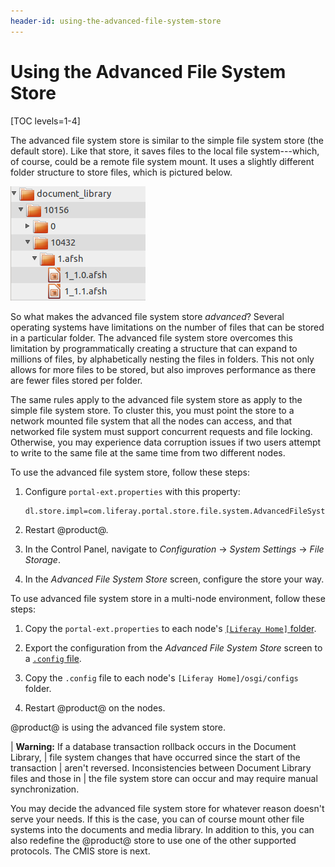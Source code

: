 ```yaml
---
header-id: using-the-advanced-file-system-store
---
```


# Using the Advanced File System Store

[TOC levels=1-4]

The advanced file system store is similar to the simple file system
store (the default store). Like that store, it saves files to the local file
system---which, of course, could be a remote file system mount. It uses a
slightly different folder structure to store files, which is pictured below. 

![Figure 1: The advanced file system store creates a more nested folder structure than the file system store.](../../../images/enterprise-adv-file-system-store.png)

So what makes the advanced file system store *advanced*? Several operating
systems have limitations on the number of files that can be stored in a
particular folder. The advanced file system store overcomes this limitation by
programmatically creating a structure that can expand to millions of files, by
alphabetically nesting the files in folders. This not only allows for more files
to be stored, but also improves performance as there are fewer files stored per
folder. 

The same rules apply to the advanced file system store as apply to the simple
file system store. To cluster this, you must point the store to a network
mounted file system that all the nodes can access, and that networked file
system must support concurrent requests and file locking. Otherwise, you may
experience data corruption issues if two users attempt to write to the same file
at the same time from two different nodes.

To use the advanced file system store, follow these steps:

1.  Configure `portal-ext.properties` with this property: 

        dl.store.impl=com.liferay.portal.store.file.system.AdvancedFileSystemStore

2.  Restart @product@.

3.  In the Control Panel, navigate to *Configuration* &rarr; *System
    Settings* &rarr; *File Storage*. 

4.  In the *Advanced File System Store* screen, configure the store your way. 

To use advanced file system store in a multi-node environment, follow these
steps:

1.  Copy the `portal-ext.properties` to each node's
    [`[Liferay Home]` folder](/docs/7-1/deploy/-/knowledge_base/d/installing-liferay#liferay-home). 

2.  Export the configuration from the *Advanced File System Store* screen to a 
    [`.config` file](/docs/7-1/user/-/knowledge_base/u/understanding-system-configuration-files). 

3.  Copy the `.config` file to each node's `[Liferay Home]/osgi/configs` folder. 

4.  Restart @product@ on the nodes.
 
@product@ is using the advanced file system store. 

| **Warning:** If a database transaction rollback occurs in the Document Library,
| file system changes that have occurred since the start of the transaction
| aren't reversed. Inconsistencies between Document Library files and those in
| the file system store can occur and may require manual synchronization.

You may decide the advanced file system store for whatever reason doesn't serve
your needs. If this is the case, you can of course mount other file systems into
the documents and media library. In addition to this, you can also redefine the
@product@ store to use one of the other supported protocols. The CMIS store is
next. 
